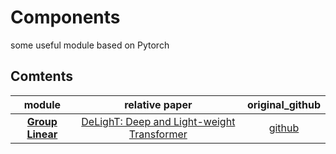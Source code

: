 # Components
some useful module based on Pytorch

## Comtents

|module|relative paper|original_github|
|:---:|:---:|:---:
| __[Group Linear](https://github.com/rentainhe/Components/blob/master/core/group_linear.py)__|[DeLighT: Deep and Light-weight Transformer](https://arxiv.org/abs/2008.00623)|[github](https://github.com/sacmehta/delight)
